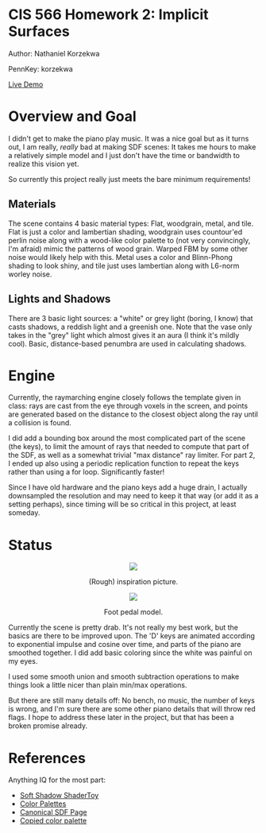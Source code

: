 # CIS 566 Homework 2: Implicit Surfaces
Author: Nathaniel Korzekwa

PennKey: korzekwa

[Live Demo](https://ciscprocess.github.io/hw02-raymarching-sdfs/)

# Overview and Goal
I didn't get to make the piano play music. It was a nice goal but as it turns out,
I am really, _really_ bad at making SDF scenes: It takes me hours to make a relatively
simple model and I just don't have the time or bandwidth to realize this vision yet.

So currently this project really just meets the bare minimum requirements!

## Materials
The scene contains 4 basic material types: Flat, woodgrain, metal, and tile. Flat
is just a color and lambertian shading, woodgrain uses countour'ed perlin noise
along with a wood-like color palette to (not very convincingly, I'm afraid) mimic
the patterns of wood grain. Warped FBM by some other noise would likely help with this.
Metal uses a color and Blinn-Phong shading to look shiny, and tile just uses lambertian
along with L6-norm worley noise.

## Lights and Shadows
There are 3 basic light sources: a "white" or grey light (boring, I know) that casts
shadows, a reddish light and a greenish one. Note that the vase only takes in the 
"grey" light which almost gives it an aura (I think it's mildly cool). Basic,
distance-based penumbra are used in calculating shadows.


# Engine
Currently, the raymarching engine closely follows the template given in class:
rays are cast from the eye through voxels in the screen, and points are generated
based on the distance to the closest object along the ray until a collision is
found.

I did add a bounding box around the most complicated part of the scene (the keys),
to limit the amount of rays that needed to compute that part of the SDF, as well
as a somewhat trivial "max distance" ray limiter. For part 2, I ended up also using
a periodic replication function to repeat the keys rather than using a for loop.
Significantly faster!

Since I have old hardware and the piano keys add a huge drain, I actually downsampled
the resolution and may need to keep it that way (or add it as a setting perhaps),
since timing will be so critical in this project, at least someday.

# Status
<p align="center">
  <img src="https://en.wiktionary.org/wiki/piano#/media/File:Pianodroit.jpg">
</p>
<p align="center">(Rough) inspiration picture.</p>

<p align="center">
  <img src="https://www.liveabout.com/thmb/a1SocZo9FhCYtJAPaY39UWM-kOk=/768x0/filters:no_upscale():max_bytes(150000):strip_icc():format(webp)/GettyImages-88636562-59efa520845b340011857d90.jpg">
</p>
<p align="center">Foot pedal model.</p>

Currently the scene is pretty drab. It's not really my best work, but the 
basics are there to be improved upon. The 'D' keys are animated according to 
exponential impulse and cosine over time, and parts of the piano are smoothed
together. I did add basic coloring since the white was painful on my eyes.

I used some smooth union and smooth subtraction operations to make things look
a little nicer than plain min/max operations.

But there are still many details off: No bench, no music, the number
of keys is wrong, and I'm sure there are some other piano details that will
throw red flags. I hope to address these later in the project, but that has been
a broken promise already.

# References
Anything IQ for the most part:
- [Soft Shadow ShaderToy](https://www.shadertoy.com/view/lsKcDD)
- [Color Palettes](https://iquilezles.org/www/articles/palettes/palettes.htm)
- [Canonical SDF Page](https://www.iquilezles.org/www/articles/distfunctions/distfunctions.htm)
- [Copied color palette](https://www.shadertoy.com/view/3dlfW2)
